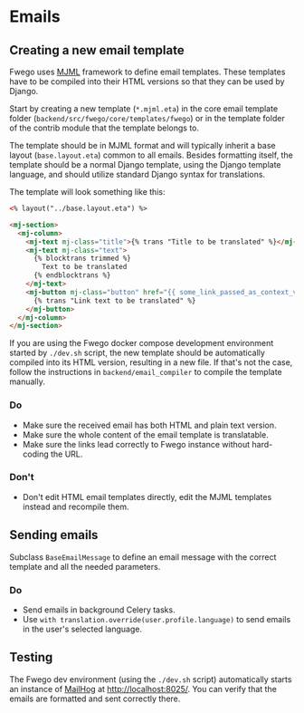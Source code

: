 # Emails

## Creating a new email template

Fwego uses [MJML](https://mjml.io/) framework to define email templates. These templates have to be compiled into their HTML versions so that they can be used by Django.

Start by creating a new template (`*.mjml.eta`) in the core email template folder (`backend/src/fwego/core/templates/fwego`) or in the template folder of the contrib module that the template belongs to.

The template should be in MJML format and will typically inherit a base layout (`base.layout.eta`) common to all emails. Besides formatting itself, the template should be a normal Django template, using the Django template language, and should utilize standard Django syntax for translations.

The template will look something like this:

```html
<% layout("../base.layout.eta") %>

<mj-section>
  <mj-column>
    <mj-text mj-class="title">{% trans "Title to be translated" %}</mj-text>
    <mj-text mj-class="text">
      {% blocktrans trimmed %}
        Text to be translated
      {% endblocktrans %}
    </mj-text>
    <mj-button mj-class="button" href="{{ some_link_passed_as_context_variable }}">
      {% trans "Link text to be translated" %}
    </mj-button>
  </mj-column>
</mj-section>
```

If you are using the Fwego docker compose development environment started by `./dev.sh` script, the new template should be automatically compiled into its HTML version, resulting in a new file. If that's not the case, follow the instructions in `backend/email_compiler` to compile the template manually.

### Do

- Make sure the received email has both HTML and plain text version.
- Make sure the whole content of the email template is translatable.
- Make sure the links lead correctly to Fwego instance without hard-coding the URL.

### Don't

- Don't edit HTML email templates directly, edit the MJML templates instead and recompile them.

## Sending emails

Subclass `BaseEmailMessage` to define an email message with the correct template and all the needed parameters.

### Do

- Send emails in background Celery tasks.
- Use `with translation.override(user.profile.language)` to send emails in the user's selected language.

## Testing

The Fwego dev environment (using the `./dev.sh` script) automatically starts an instance of [MailHog](https://github.com/mailhog/MailHog) at [http://localhost:8025/](http://localhost:8025/). You can verify that the emails are formatted and sent correctly there.
